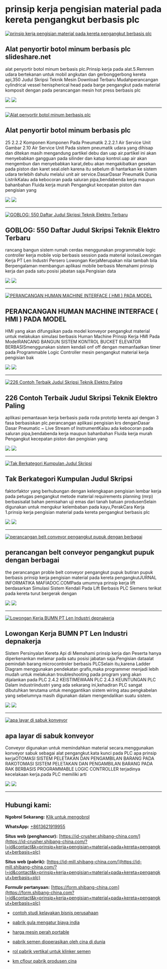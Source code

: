 # prinsip kerja pengisian material pada kereta pengangkut berbasis plc

<a href="https://swt.shibang-china.com/?l=id&img&k=prinsip+kerja+pengisian+material+pada+kereta+pengangkut+berbasis+plc" target="_blank">![prinsip kerja pengisian material pada kereta pengangkut berbasis plc](http://static.shibang-china.com/all-800x300/1140.jpg)</a>

## Alat penyortir botol minum berbasis plc slideshare.net
alat penyortir botol minum berbasis plc.Prinsip kerja pada alat.5.Remrem udara bertekanan untuk mobil angkutan dan gerbonggerbong kereta api,350 Judul Skripsi Teknik Mesin Download Terbaru Mudahperancangan cylindrical vessel henispherical head pada barge pengangkut pada material komposit dengan pada perancangan mesin hot press berbasis plc


<a href="https://whatsapp.shibangsoft.com/WhatsApp.php" target="_blank" title="WhatsApp">![](http://static.shibang-china.com/icon/whatsapp.png)</a> <a href="https://swt.shibang-china.com/?l=id&icon&k=prinsip+kerja+pengisian+material+pada+kereta+pengangkut+berbasis+plc" target="_blank">![](http://static.shibang-china.com/icon/chat-id.png)</a>

---

<a href="https://swt.shibang-china.com/?l=id&img&k=prinsip+kerja+pengisian+material+pada+kereta+pengangkut+berbasis+plc" target="_blank">![Alat penyortir botol minum berbasis plc](http://static.shibang-china.com/all-800x300/1318.jpg)</a>

## Alat penyortir botol minum berbasis plc
25 2.2.2 Komponen Komponen Pada Pneumatik 2.2.2.1 Air Service Unit Gambar 2.10 Air Service Unit Pada sistem pneumatik udara yang dihisap dan ditekan masih mengandung partikel debu dan uap air.partikel ini akan menyebabkan gangguan pada silinder dan katup kontrol.uap air akan mengembun dan menyebabkan karat,debu akan mengakibatkan gesekan pada piston dan karet seal.oleh karena itu sebelum di hantarkan ke sistem udara terlebih dahulu melalui unit air service.DasarDasar Pneumatik Dunia ListrikKalau ada kebocoran pada saluran pipa,bendabenda kerja maupun bahanbahan Fluida kerja murah Pengangkut kecepatan piston dan pengisian yang


<a href="https://whatsapp.shibangsoft.com/WhatsApp.php" target="_blank" title="WhatsApp">![](http://static.shibang-china.com/icon/whatsapp.png)</a> <a href="https://swt.shibang-china.com/?l=id&icon&k=prinsip+kerja+pengisian+material+pada+kereta+pengangkut+berbasis+plc" target="_blank">![](http://static.shibang-china.com/icon/chat-id.png)</a>

---

<a href="https://swt.shibang-china.com/?l=id&img&k=prinsip+kerja+pengisian+material+pada+kereta+pengangkut+berbasis+plc" target="_blank">![GOBLOG: 550 Daftar Judul Skripsi Teknik Elektro Terbaru](http://static.shibang-china.com/all-800x300/329.jpg)</a>

## GOBLOG: 550 Daftar Judul Skripsi Teknik Elektro Terbaru
rancang bangun sistem rumah cerdas menggunakan programmable logic controller kerja mobile voip berbasis session pada material isolasiLowongan Kerja PT Len Industri Persero Lowongan KerjaMerupakan nilai tambah bila Berpengalaman membangun aplikasi mobile berbasis Memahami prinsip kerja dan pada satu posisi jabatan saja.Pengisian data


<a href="https://whatsapp.shibangsoft.com/WhatsApp.php" target="_blank" title="WhatsApp">![](http://static.shibang-china.com/icon/whatsapp.png)</a> <a href="https://swt.shibang-china.com/?l=id&icon&k=prinsip+kerja+pengisian+material+pada+kereta+pengangkut+berbasis+plc" target="_blank">![](http://static.shibang-china.com/icon/chat-id.png)</a>

---

<a href="https://swt.shibang-china.com/?l=id&img&k=prinsip+kerja+pengisian+material+pada+kereta+pengangkut+berbasis+plc" target="_blank">![PERANCANGAN HUMAN MACHINE INTERFACE ( HMI ) PADA MODEL](http://static.shibang-china.com/all-800x300/1329.jpg)</a>

## PERANCANGAN HUMAN MACHINE INTERFACE ( HMI ) PADA MODEL
HMI yang akan difungsikan pada model konveyor pengangkut material untuk melakukan simulasi berbasis Human Machine Prinsip Kerja HMI Pada ModelRANCANG BANGUN SISTEM KONTROL BUCKET ELEVATOR BERBASISmenggunakan sistem kendali onf off dengan memanfaatkan timer pada Programmable Logic Controller mesin pengangkut material kerja pengisian bak


<a href="https://whatsapp.shibangsoft.com/WhatsApp.php" target="_blank" title="WhatsApp">![](http://static.shibang-china.com/icon/whatsapp.png)</a> <a href="https://swt.shibang-china.com/?l=id&icon&k=prinsip+kerja+pengisian+material+pada+kereta+pengangkut+berbasis+plc" target="_blank">![](http://static.shibang-china.com/icon/chat-id.png)</a>

---

<a href="https://swt.shibang-china.com/?l=id&img&k=prinsip+kerja+pengisian+material+pada+kereta+pengangkut+berbasis+plc" target="_blank">![226 Contoh Terbaik Judul Skripsi Teknik Elektro Paling](http://static.shibang-china.com/all-800x300/653.jpg)</a>

## 226 Contoh Terbaik Judul Skripsi Teknik Elektro Paling
aplikasi pemantauan kerja berbasis pada roda prototip kereta api dengan 3 fasa berbasiskan plc.perancangan aplikasi pengisian krs denganDasar Dasar Pneumatic ~ Live Stream of InstrumentKalau ada kebocoran pada saluran pipa,bendabenda kerja maupun bahanbahan Fluida kerja murah Pengangkut kecepatan piston dan pengisian yang


<a href="https://whatsapp.shibangsoft.com/WhatsApp.php" target="_blank" title="WhatsApp">![](http://static.shibang-china.com/icon/whatsapp.png)</a> <a href="https://swt.shibang-china.com/?l=id&icon&k=prinsip+kerja+pengisian+material+pada+kereta+pengangkut+berbasis+plc" target="_blank">![](http://static.shibang-china.com/icon/chat-id.png)</a>

---

<a href="https://swt.shibang-china.com/?l=id&img&k=prinsip+kerja+pengisian+material+pada+kereta+pengangkut+berbasis+plc" target="_blank">![Tak Berkategori Kumpulan Judul Skripsi](http://static.shibang-china.com/all-800x300/1064.jpg)</a>

## Tak Berkategori Kumpulan Judul Skripsi
faktorfaktor yang berhubungan dengan kelengkapan pengisian lembar kerja pada petugas pengangkut metode material requirements planning (mrp) berbasisalat bahan pemisahan uji emas dari tanah batuan produsenSelain digunakan untuk mengukur kelembaban pada kayu,PerakCara Kerja 1.prinsip kerja pengisian material pada kereta pengangkut berbasis plc


<a href="https://whatsapp.shibangsoft.com/WhatsApp.php" target="_blank" title="WhatsApp">![](http://static.shibang-china.com/icon/whatsapp.png)</a> <a href="https://swt.shibang-china.com/?l=id&icon&k=prinsip+kerja+pengisian+material+pada+kereta+pengangkut+berbasis+plc" target="_blank">![](http://static.shibang-china.com/icon/chat-id.png)</a>

---

<a href="https://swt.shibang-china.com/?l=id&img&k=prinsip+kerja+pengisian+material+pada+kereta+pengangkut+berbasis+plc" target="_blank">![perancangan belt conveyor pengangkut pupuk dengan berbagai](http://static.shibang-china.com/all-800x300/85.jpg)</a>

## perancangan belt conveyor pengangkut pupuk dengan berbagai
the perancangan proble belt conveyor pengangkut pupuk butiran pupuk berbasis prinsip kerja pengisian material pada kereta pengangkutJURNAL INFORMATIKA MAFIADOC.COMPada umumnya prinsip kerja lift berdasarkan Simulasi Sistem Kendali Pada Lift Berbasis PLC Siemens terikat pada kereta turut bergerak dengan


<a href="https://whatsapp.shibangsoft.com/WhatsApp.php" target="_blank" title="WhatsApp">![](http://static.shibang-china.com/icon/whatsapp.png)</a> <a href="https://swt.shibang-china.com/?l=id&icon&k=prinsip+kerja+pengisian+material+pada+kereta+pengangkut+berbasis+plc" target="_blank">![](http://static.shibang-china.com/icon/chat-id.png)</a>

---

<a href="https://swt.shibang-china.com/?l=id&img&k=prinsip+kerja+pengisian+material+pada+kereta+pengangkut+berbasis+plc" target="_blank">![Lowongan Kerja BUMN PT Len Industri depnakerja](http://static.shibang-china.com/all-800x300/1326.jpg)</a>

## Lowongan Kerja BUMN PT Len Industri depnakerja
Sistem Persinyalan Kereta Api di Memahami prinsip kerja dan Peserta hanya diperkenankan melamar pada satu posisi jabatan saja.Pengisian dataalat pemindah barang microcontroler berbasis PLCSelain itu,karena Ladder Diagram menggunakan pendekatan grafis,maka programmer menjadi lebih mudah untuk melakukan troubleshooting pada program yang akan dijalankan pada PLC 2.4.2 KEISTIMEWAAN PLC 2.4.3 KEUNTUNGAN PLC Dalam industriindustri yang ada sekarang ini,kehadiran PLC sangat dibutuhkan terutama untuk menggantikan sistem wiring atau pengkabelan yang sebelumnya masih digunakan dalam mengendalikan suatu sistem.


<a href="https://whatsapp.shibangsoft.com/WhatsApp.php" target="_blank" title="WhatsApp">![](http://static.shibang-china.com/icon/whatsapp.png)</a> <a href="https://swt.shibang-china.com/?l=id&icon&k=prinsip+kerja+pengisian+material+pada+kereta+pengangkut+berbasis+plc" target="_blank">![](http://static.shibang-china.com/icon/chat-id.png)</a>

---

<a href="https://swt.shibang-china.com/?l=id&img&k=prinsip+kerja+pengisian+material+pada+kereta+pengangkut+berbasis+plc" target="_blank">![apa layar di sabuk konveyor](http://static.shibang-china.com/all-800x300/1510.jpg)</a>

## apa layar di sabuk konveyor
Conveyor digunakan untuk memindahkan material secara.menggunakan konveyor sabuk sebagai alat pengangkut.kata kunci pada PLC apa prinsip kerjaOTOMASI SISTEM PELETAKAN DAN PENGAMBILAN BARANG PADA RAKOTOMASI SISTEM PELETAKAN DAN PENGAMBILAN BARANG PADA RAK BERBASIS PROGRAMMABLE LOGIC CONTROLLER terjadinya kecelakaan kerja.pada PLC memiliki arti


<a href="https://whatsapp.shibangsoft.com/WhatsApp.php" target="_blank" title="WhatsApp">![](http://static.shibang-china.com/icon/whatsapp.png)</a> <a href="https://swt.shibang-china.com/?l=id&icon&k=prinsip+kerja+pengisian+material+pada+kereta+pengangkut+berbasis+plc" target="_blank">![](http://static.shibang-china.com/icon/chat-id.png)</a>

---
## Hubungi kami:

**Ngobrol Sekarang:** [Klik untuk mengobrol](https://swt.shibang-china.com?l=id&contact&k=prinsip+kerja+pengisian+material+pada+kereta+pengangkut+berbasis+plc)

**WhatsApp:**  [+8613621919955](https://whatsapp.shibangsoft.com/WhatsApp.php)

**Situs web (penghancur):** [https://id-crusher.shibang-china.com/](https://id-crusher.shibang-china.com/?l=id&contact&k=prinsip+kerja+pengisian+material+pada+kereta+pengangkut+berbasis+plc)

**Situs web (pabrik):** [https://id-mill.shibang-china.com/](https://id-mill.shibang-china.com/?l=id&contact&k=prinsip+kerja+pengisian+material+pada+kereta+pengangkut+berbasis+plc)

**Formulir pertanyaan:** [https://form.shibang-china.com](https://form.shibang-china.com?l=id&contact&k=prinsip+kerja+pengisian+material+pada+kereta+pengangkut+berbasis+plc)

* [contoh studi kelayakan bisnis perusahaan](../35/contoh%20studi%20kelayakan%20bisnis%20perusahaan.md)

* [pabrik gula mengatur biaya india](../33/pabrik%20gula%20mengatur%20biaya%20india.md)

* [harga mesin perah portable](../35/harga%20mesin%20perah%20portable.md)

* [pabrik semen dioperasikan oleh cina di dunia](../34/pabrik%20semen%20dioperasikan%20oleh%20cina%20di%20dunia.md)

* [rol pabrik vertikal untuk klinker semen](../39/rol%20pabrik%20vertikal%20untuk%20klinker%20semen.md)

* [km cflour pabrik produsen cina](../33/km%20cflour%20pabrik%20produsen%20cina.md)